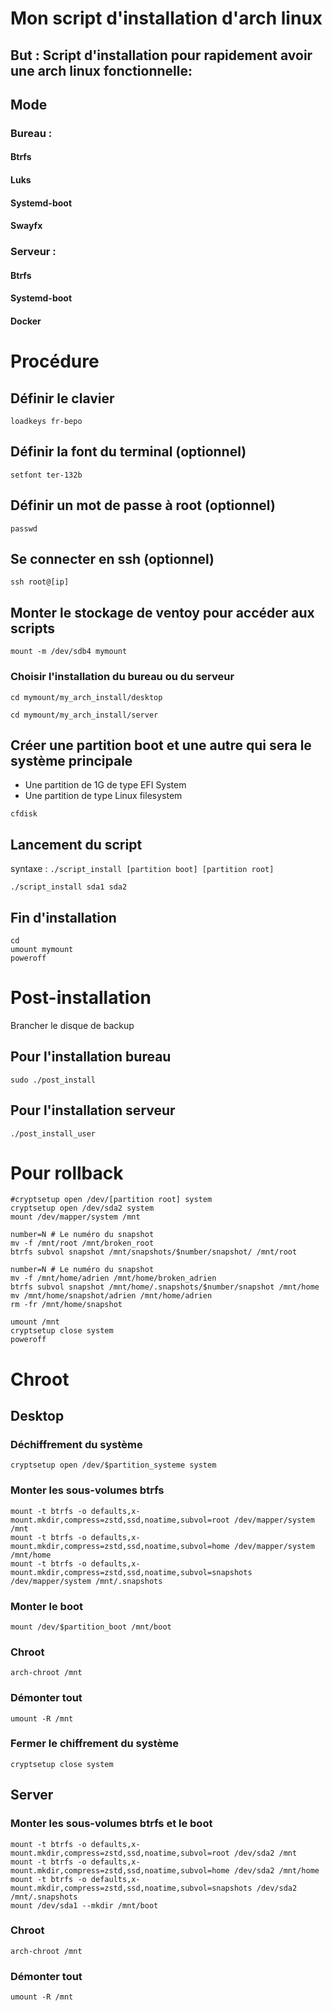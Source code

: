 # Mon script d'installation d'arch linux

## But : Script d'installation pour rapidement avoir une arch linux fonctionnelle:
## Mode
### Bureau :
#### Btrfs
#### Luks
#### Systemd-boot
#### Swayfx
### Serveur :
#### Btrfs
#### Systemd-boot
#### Docker

# Procédure

## Définir le clavier
```
loadkeys fr-bepo
```

## Définir la font du terminal (optionnel)
```
setfont ter-132b
```

## Définir un mot de passe à root (optionnel)
```
passwd
```

## Se connecter en ssh (optionnel)
```
ssh root@[ip]
```

## Monter le stockage de ventoy pour accéder aux scripts
```
mount -m /dev/sdb4 mymount
```
### Choisir l'installation du bureau ou du serveur
```
cd mymount/my_arch_install/desktop
```
```
cd mymount/my_arch_install/server
```

## Créer une partition boot et une autre qui sera le système principale
- Une partition de 1G de type EFI System
- Une partition de type Linux filesystem
```
cfdisk
```

## Lancement du script
syntaxe : `./script_install [partition boot] [partition root]`
```
./script_install sda1 sda2
```

## Fin d'installation
```
cd
umount mymount
poweroff
```

# Post-installation
Brancher le disque de backup
## Pour l'installation bureau
```
sudo ./post_install
```
## Pour l'installation serveur
```
./post_install_user
```

# Pour rollback
```
#cryptsetup open /dev/[partition root] system
cryptsetup open /dev/sda2 system
mount /dev/mapper/system /mnt

number=N # Le numéro du snapshot
mv -f /mnt/root /mnt/broken_root
btrfs subvol snapshot /mnt/snapshots/$number/snapshot/ /mnt/root

number=N # Le numéro du snapshot
mv -f /mnt/home/adrien /mnt/home/broken_adrien
btrfs subvol snapshot /mnt/home/.snapshots/$number/snapshot /mnt/home
mv /mnt/home/snapshot/adrien /mnt/home/adrien
rm -fr /mnt/home/snapshot

umount /mnt
cryptsetup close system
poweroff
```

# Chroot

## Desktop
### Déchiffrement du système
```
cryptsetup open /dev/$partition_systeme system
```
### Monter les sous-volumes btrfs
```
mount -t btrfs -o defaults,x-mount.mkdir,compress=zstd,ssd,noatime,subvol=root /dev/mapper/system /mnt
mount -t btrfs -o defaults,x-mount.mkdir,compress=zstd,ssd,noatime,subvol=home /dev/mapper/system /mnt/home
mount -t btrfs -o defaults,x-mount.mkdir,compress=zstd,ssd,noatime,subvol=snapshots /dev/mapper/system /mnt/.snapshots
```
### Monter le boot
```
mount /dev/$partition_boot /mnt/boot
```
### Chroot
```
arch-chroot /mnt
```
### Démonter tout
```
umount -R /mnt
```
### Fermer le chiffrement du système
```
cryptsetup close system
```
## Server
### Monter les sous-volumes btrfs et le boot
```
mount -t btrfs -o defaults,x-mount.mkdir,compress=zstd,ssd,noatime,subvol=root /dev/sda2 /mnt
mount -t btrfs -o defaults,x-mount.mkdir,compress=zstd,ssd,noatime,subvol=home /dev/sda2 /mnt/home
mount -t btrfs -o defaults,x-mount.mkdir,compress=zstd,ssd,noatime,subvol=snapshots /dev/sda2 /mnt/.snapshots
mount /dev/sda1 --mkdir /mnt/boot
```
### Chroot
```
arch-chroot /mnt
```
### Démonter tout
```
umount -R /mnt
```
